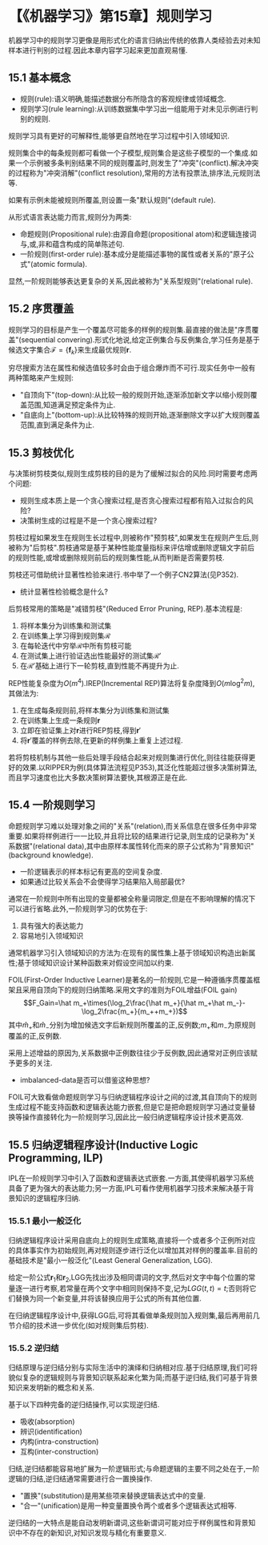 # 【《机器学习》第15章】规则学习

机器学习中的规则学习更像是用形式化的语言归纳出传统的依靠人类经验去对未知样本进行判别的过程.因此本章内容学习起来更加直观易懂.

## 15.1 基本概念

- 规则(rule):语义明确,能描述数据分布所隐含的客观规律或领域概念.
- 规则学习(rule learning):从训练数据集中学习出一组能用于对未见示例进行判别的规则.

规则学习具有更好的可解释性,能够更自然地在学习过程中引入领域知识.

规则集合中的每条规则都可看做一个子模型,规则集合是这些子模型的一个集成.如果一个示例被多条判别结果不同的规则覆盖时,则发生了"冲突"(conflict).解决冲突的过程称为"冲突消解"(conflict resolution),常用的方法有投票法,排序法,元规则法等.

如果有示例未能被规则所覆盖,则设置一条"默认规则"(default rule).

从形式语言表达能力而言,规则分为两类:

- 命题规则(Propositional rule):由源自命题(propositional atom)和逻辑连接词与,或,非和蕴含构成的简单陈述句.
- 一阶规则(first-order rule):基本成分是能描述事物的属性或者关系的"原子公式"(atomic formula).

显然,一阶规则能够表达更复杂的关系,因此被称为"关系型规则"(relational rule).

## 15.2 序贯覆盖

规则学习的目标是产生一个覆盖尽可能多的样例的规则集.最直接的做法是"序贯覆盖"(sequential convering).形式化地说,给定正例集合与反例集合,学习任务是基于候选文字集合$\mathcal F=\{\mathbf f_k\}$来生成最优规则$\mathbf r$.

穷尽搜索方法在属性和候选值较多时会由于组合爆炸而不可行.现实任务中一般有两种策略来产生规则:

- "自顶向下"(top-down):从比较一般的规则开始,逐渐添加新文字以缩小规则覆盖范围,知道满足预定条件为止.
- "自底向上"(bottom-up):从比较特殊的规则开始,逐渐删除文字以扩大规则覆盖范围,直到满足条件为止.

## 15.3 剪枝优化

与决策树剪枝类似,规则生成剪枝的目的是为了缓解过拟合的风险.同时需要考虑两个问题:

- 规则生成本质上是一个贪心搜索过程,是否贪心搜索过程都有陷入过拟合的风险?
- 决策树生成的过程是不是一个贪心搜索过程?

剪枝过程如果发生在规则生长过程中,则被称作"预剪枝",如果发生在规则产生后,则被称为"后剪枝".剪枝通常是基于某种性能度量指标来评估增或删除逻辑文字前后的规则性能,或增或删除规则前后的规则集性能,从而判断是否需要剪枝.

剪枝还可借助统计显著性检验来进行.书中举了一个例子CN2算法(见P352).

- 统计显著性检验概念是什么?

后剪枝常用的策略是"减错剪枝"(Reduced Error Pruning, REP).基本流程是:

1. 将样本集分为训练集和测试集
2. 在训练集上学习得到规则集$\mathcal R$
3. 在每轮迭代中穷举$\mathcal R$中所有剪枝可能
4. 在测试集上进行验证选出性能最好的测试集$\mathcal R'$
5. 在$\mathcal R'$基础上进行下一轮剪枝,直到性能不再提升为止.

REP性能复杂度为$O(m^4)$.IREP(Incremental REP)算法将复杂度降到$O(m\log^2m)$,其做法为:

1. 在生成每条规则前,将样本集分为训练集和测试集
2. 在训练集上生成一条规则$\mathbf r$
3. 立即在验证集上对$\mathbf r$进行REP剪枝,得到$\mathbf r'$
4. 将$\mathbf r'$覆盖的样例去除,在更新的样例集上重复上述过程.

若将剪枝机制与其他一些后处理手段结合起来对规则集进行优化,则往往能获得更好的效果.以RIPPER为例(具体算法流程见P353),其泛化性能超过很多决策树算法,而且学习速度也比大多数决策树算法要快,其根源正是在此.

## 15.4 一阶规则学习

命题规则学习难以处理对象之间的"关系"(relation),而关系信息在很多任务中非常重要.如果将样例进行一一比较,并且将比较的结果进行记录,则生成的记录称为"关系数据"(relational data),其中由原样本属性转化而来的原子公式称为"背景知识"(background knowledge).

- 一阶逻辑表示的样本标记有更高的空间复杂度.
- 如果通过比较关系会不会使得学习结果陷入局部最优?

通常在一阶规则中所有出现的变量都被全称量词限定,但是在不影响理解的情况下可以进行省略.此外,一阶规则学习的优势在于:

1. 具有强大的表达能力
2. 容易地引入领域知识

通常机器学习引入领域知识的方法为:在现有的属性集上基于领域知识构造出新属性;基于领域知识设计某种函数来对假设空间加以约束.

FOIL(First-Order Inductive Learner)是著名的一阶规则,它是一种遵循序贯覆盖框架且采用自顶向下的规则归纳策略.采用文字的准则为FOIL增益(FOIL gain)
$$F_Gain=\hat m_+\times(\log_2\frac{\hat m_+}{\hat m_+\hat m_-}-\log_2\frac{m_+}{m_++m_+})$$
其中$\hat m_+$和$\hat m_-$分别为增加候选文字后新规则所覆盖的正,反例数;$m_+$和$m_-$为原规则覆盖的正,反例数.

采用上述增益的原因为,关系数据中正例数往往少于反例数,因此通常对正例应该赋予更多的关注.

- imbalanced-data是否可以借鉴这种思想?

FOIL可大致看做命题规则学习与归纳逻辑程序设计之间的过渡,其自顶向下的规则生成过程不能支持函数和逻辑表达能力嵌套,但是它是把命题规则学习通过变量替换等操作直接转化为一阶规则学习,因此比一般归纳逻辑程序设计技术更高效.

## 15.5 归纳逻辑程序设计(Inductive Logic Programming, ILP)

IPL在一阶规则学习中引入了函数和逻辑表达式嵌套.一方面,其使得机器学习系统具备了更为强大的表达能力;另一方面,IPL可看作使用机器学习技术来解决基于背景知识的逻辑程序归纳.

### 15.5.1 最小一般泛化

归纳逻辑程序设计采用自底向上的规则生成策略,直接将一个或者多个正例所对应的具体事实作为初始规则,再对规则逐步进行泛化以增加其对样例的覆盖率.目前的基础技术是"最小一般泛化"(Least General Generalization, LGG).

给定一阶公式$\mathbf r_1$和$\mathbf r_2$,LGG先找出涉及相同谓词的文字,然后对文字中每个位置的常量逐一进行考察,若常量在两个文字中相同则保持不变,记为$LGG(t,t)=t$;否则将它们替换为同一个新变量,并将该替换应用于公式的所有其他位置.

在归纳逻辑程序设计中,获得LGG后,可将其看做单条规则加入规则集,最后再用前几节介绍的技术进一步优化(如对规则集后剪枝).

### 15.5.2 逆归结

归结原理与逆归结分别与实际生活中的演绎和归纳相对应.基于归结原理,我们可将貌似复杂的逻辑规则与背景知识联系起来化繁为简;而基于逆归结,我们可基于背景知识来发明新的概念和关系.

基于以下四种完备的逆归结操作,可以实现逆归结.

- 吸收(absorption)
- 辨识(identification)
- 内构(intra-construction)
- 互构(inter-construction)

归结,逆归结都能容易地扩展为一阶逻辑形式;与命题逻辑的主要不同之处在于,一阶逻辑的归结,逆归结通常需要进行合一置换操作.

- "置换"(substitution)是用某些项来替换逻辑表达式中的变量.
- "合一"(unification)是用一种变量置换令两个或者多个逻辑表达式相等.

逆归结的一大特点是能自动发明新谓词,这些新谓词可能对应于样例属性和背景知识中不存在的新知识,对知识发现与精化有重要意义.
